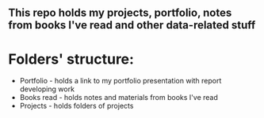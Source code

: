 ## This repo holds my projects, portfolio, notes from books I've read and other data-related stuff
# Folders' structure:
- Portfolio - holds a link to my portfolio presentation with report developing work
- Books read - holds notes and materials from books I've read
- Projects - holds folders of projects
